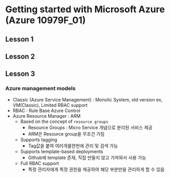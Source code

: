 # Getting started with Microsoft Azure (Azure 10979F_01)

## Lesson 1

## Lesson 2

## Lesson 3

### Azure management models

* Classic (Azure Service Management) : Monolic System, old version ex, VM(Classic), Limited RBAC support
* RBAC : Rule Base Azure Control
* Azure Resource Manager : ARM
  * Based on the concept of `resource groups`
    * Resource Groups : Micro Service 개념으로 분리된 서비스 제공
    * ARM은 Resource group을 무조건 가짐
  * Supports tagging 
    * Tag값을 붙여 여러개를한번에 관리 및 검색 가능
  * Supports template-based deployments
    * Github에 template 존재, 직접 만들지 않고 가져와서 사용 가능
  * Full RBAC support
    * 특정 관리자에게 특정 권한을 제공하여 해당 부분만을 관리하게 할 수 있음

